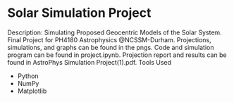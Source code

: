 # Solar Simulation Project
Description: Simulating Proposed Geocentric Models of the Solar System. Final Project for PH4180 Astrophysics @NCSSM-Durham.
Projections, simulations, and graphs can be found in the pngs. Code and simulation program can be found in project.ipynb. Projection report and results can be found in AstroPhys Simulation Project(1).pdf.
Tools Used
- Python
- NumPy
- Matplotlib
